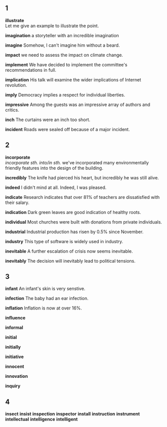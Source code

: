 ## 1
**illustrate**  
Let me give an example to illustrate the point.

**imagination** 
a storyteller with an incredible imagination

**imagine** 
Somehow, I can't imagine him without a beard.

**impact** 
we need to assess the impact on climate change.

**implement** 
We have decided to implement the committee's recommendations in full.

**implication** 
His talk will examine the wider implications of Internet revolution.

**imply** 
Democracy implies a respect for individual liberties.

**impressive** 
Among the guests was an impressive array of authors and critics.

**inch** 
The curtains were an inch too short.

**incident** 
Roads were sealed off because of a major incident.

## 2
**incorporate**  
*incorporate sth. into/in sth.*
we've incorporated many environmentally friendly features into the design of the building.

**incredibly** 
The knife had pierced his heart, but incredibly he was still alive.

**indeed** 
I didn't mind at all. Indeed, I was pleased.

**indicate** 
Research indicates that over 81% of teachers are dissatisfied with their salary.

**indication** 
Dark green leaves are good indication of healthy roots.

**individual** 
Most churches were built with donations from private individuals.

**industrial** 
Industrial production has risen by 0.5% since November.

**industry** 
This type of software is widely used in industry.

**inevitable** 
A further escalation of crisis now seems inevitable.

**inevitably** 
The decision will inevitably lead to political tensions.

## 3
**infant** 
An infant's skin is very senstive.

**infection** 
The baby had an ear infection.

**inflation** 
Inflation is now at over 16%.

**influence** 

**informal** 

**initial** 

**initially** 

**initiative** 

**innocent** 

**innovation** 

**inquiry** 


## 4
**insect** 
**insist** 
**inspection** 
**inspector** 
**install** 
**instruction** 
**instrument** 
**intellectual** 
**intelligence** 
**intelligent** 